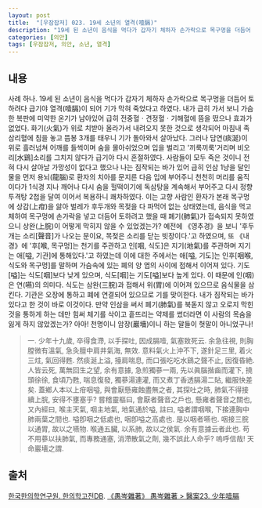 ```yaml
---
layout: post
title:  "[우잠잡저] 023. 19세 소년의 열격(噎膈)"
description: "19세 된 소년이 음식을 먹다가 갑자기 체하자 손가락으로 목구멍을 더듬어 토하려다 급기야 열격(噎膈)이 되어 기가 막혀 죽었다고 하였다. ..."
categories: [의안]
tags: [우잠잡저, 의안, 소년, 열격]
---
```


## 내용

사례 하나. 19세 된 소년이 음식을 먹다가 갑자기 체하자 손가락으로 목구멍을 더듬어 토하려다 급기야 열격(噎膈)이 되어 기가 막혀 죽었다고 하였다. 내가 급히 가서 보니 가슴 한 복판에 미약한 온기가 남아있어 급히 전중혈ㆍ견정혈ㆍ기해혈에 뜸을 떴으나 효과가 없었다. 화기(火氣)가 위로 치받아 올라가서 내려오지 못한 것으로 생각되어 마침내 족삼리혈에 침을 놓고 뜸봉 3개를 태우니 기가 돌아와서 살아났다. 그러나 담연(痰涎)이 위로 흘러넘쳐 어깨를 들썩이며 숨을 몰아쉬었으며 입을 벌리고 '끼룩끼룩'거리며 비오리[水鷄]소리를 그치지 않다가 급기야 다시 혼절하였다. 사람들이 모두 죽은 것이니 전혀 다시 살아날 가망성이 없다고 했으나 나는 짐작되는 바가 있어 급히 인삼 1냥을 달인 물을 먼저 용뇌(龍腦)로 환자의 치아를 문지른 다음 입에 부어주니 천천히 머리를 움직이다가 1식경 지나 깨어나 다시 숨을 헐떡이기에 독삼탕을 계속해서 부어주고 다시 정향투격탕 2첩을 달여 이어서 복용하니 쾌차하였다. 이는 고향 사람인 환자가 본래 목구멍에 상감(上疳)을 앓아 벌레가 후두개와 목젖을 다 파먹어 없는 상태였는데, 음식을 먹고 체하여 목구멍에 손가락을 넣고 더듬어 토하려고 했을 때 폐기(肺氣)가 접속되지 못하였으니 상완(上脘)이 어떻게 막히지 않을 수 있었겠는가? 예전에 《영추경》을 보니 '후두개는 소리[聲音]가 나오는 문이요, 목젖은 소리를 닫는 빗장이다.'고 하였으며, 또 《내경》에 '후[喉, 목구멍]는 천기를 주관하고 인[咽, 식도]은 지기(地氣)를 주관하며 지기는 애[嗌, 기관]에 통해있다.'고 하였는데 이에 대한 주에서는 애[嗌, 기도]는 인후[咽喉, 식도와 목구멍]를 말하며 가슴속에 있는 폐의 양 엽의 사이에 접해서 이어져 있다. 기도[嗌]는 식도[咽]보다 낮게 있으며, 식도[咽]는 기도[嗌]보다 높게 있다. 이 때문에 인(咽)은 연(嚥)의 의미다. 식도는 삼완(三脘)과 접해서 위(胃)에 이어져 있으므로 음식물을 삼킨다. 기관은 오장에 통하고 폐에 연결되어 있으므로 기를 맞이한다. 내가 짐작되는 바가 있다고 한 것이 바로 이것이다. 만약 인삼을 써서 폐기(肺氣)를 북돋지 않고 오로지 막힌 것을 통하게 하는 데만 힘써 체기를 삭이고 흩뜨리는 약제를 썼더라면 이 사람의 목숨을 잃게 하지 않았겠는가? 아아! 천명이니 암장(巖墻)이니 하는 말들이 헛말이 아니었구나!

> 一. 少年十九歲, 卒得食滯, 以手探吐, 因成膈噎, 氣塞致死云. 余急往視, 則胸膛微有溫氣, 急灸膻中肩井氣海, 無效. 意料氣火上沖不下, 遂針足三里, 着火三炷, 氣回得甦. 然痰涎上溢, 擡肩喘息, 而口張吃吃水鷄之聲不止, 因復昏絶. 人皆云死, 萬無回生之望, 余有意據, 急煎獨蔘一兩, 先以眞腦揩齒而灌下, 撓頭徐徐, 食頃乃甦, 喘息復發, 獨蔘湯連灌, 而又煮丁香透膈湯二貼, 繼服快差矣. 蓋鄕人本以上疳咽嗌, 與會厭懸雍蝕盡無之者, 其探吐之時, 肺氣不得接續上脘, 安得不壅塞乎? 嘗稽靈樞曰, 會厭者聲音之戶也, 懸雍者聲音之關也, 又內經曰, 喉主天氣, 咽主地氣, 地氣通於嗌, 註曰, 嗌者謂咽喉, 下接連胸中肺兩葉之間也. 嗌卽咽之低處也, 咽卽嗌之高處也. 是以咽者嚥也. 咽接三脘以通胃, 故以之嚥物. 喉通五臟, 以系肺, 故以之侯氣. 余有意據云者此也. 苟不用蔘以扶肺氣, 而專務通塞, 消滯散氣之劑, 幾不誤此人命乎? 嗚呼信哉! 天命巖墻之謂.

## 출처

[한국한의학연구원. 한의학고전DB](https://mediclassics.kr/). [《愚岑雜著》 愚岑雜著 > 醫案23. 少年噎膈](https://mediclassics.kr/books/48/volume/1#content_182
)
